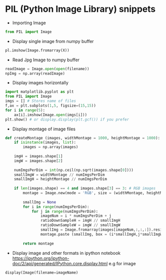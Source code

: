 # PIL (Python Image Library) snippets

* Importing Image
```python
from PIL import Image
```

* Display single image from numpy buffer
```python
pl.imshow(Image.fromarray(X))
```

* Read Jpg Image to numpy buffer 
```python
readImage = Image.open(open(filename))
npImg = np.array(readImage)
```

* Display images horizontally
```python
import matplotlib.pyplot as plt
from PIL import Image
imgs = [] # Stores name of files  
f,ax = plt.subplots(1,5, figsize=(15,15))
for i in range(5):
    ax[i].imshow(Image.open(imgs[i]))
plt.show() # or display.display(plt.gcf()) if you prefer
```

* Display montage of image files
```python
def createMontage (images, widthMontage = 1000, heightMontage = 1000):
    if isinstance(images, list):
        images = np.array(images)    
    
    imgH = images.shape[1]
    imgW = images.shape[2]
    
    numImgsPerDim = int(np.ceil(np.sqrt(images.shape[0])))
    smallImgW = widthMontage // numImgsPerDim
    smallImgH = heightMontage // numImgsPerDim
    
    if len(images.shape) == 4 and images.shape[3] == 3: # RGB images
        montage = Image.new(mode = 'RGB', size = (widthMontage, heightMontage))
        
        smallImg = None
        for i in range(numImgsPerDim):
            for j in range(numImgsPerDim):
                imageNum = i * numImgsPerDim + j
                ratioDownSampleH = imgH // smallImgH
                ratioDownSampleW = imgW // smallImgW
                smallImg = Image.fromarray(images[imageNum,:,:,:]).resize(size = (smallImgW, smallImgH))
                montage.paste (smallImg, box = (i*smallImgH,j*smallImgW))
        
        return montage
```

* Display image and other formats in ipython notebook
https://ipython.org/ipython-doc/2/api/generated/IPython.core.display.html
e.g for image
```python
display(Image(filename=imageName)
```
